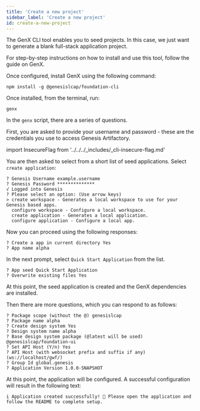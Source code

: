 ```yaml
---
title: 'Create a new project'
sidebar_label: 'Create a new project'
id: create-a-new-project
---
```


The GenX CLI tool enables you to seed projects. In this case, we just want to generate a blank full-stack application project.

For step-by-step instructions on how to install and use this tool, follow the guide on GenX.

Once configured, install GenX using the following command:

```shell
npm install -g @genesislcap/foundation-cli
```

Once installed, from the terminal, run:

```shell
genx
```

In the `genx` script, there are a series of questions.

First, you are asked to provide your username and password - these are the credentials you use to access Genesis Artifactory.

<!-- NO EDIT (NEXT 4 LINES) -->
import InsecureFlag from '../../../_includes/_cli-insecure-flag.md'

<InsecureFlag />

You are then asked to select from a short list of seed applications. Select `create application`:


```shell
? Genesis Username example.username
? Genesis Password **************
√ Logged into Genesis
? Please select an option: (Use arrow keys)
> create workspace - Generates a local workspace to use for your Genesis based apps.
  configure workspace - Configure a local workspace.
  create application - Generates a local application.
  configure application - Configure a local app.
```
Now you can proceed using the following responses:

```shell
? Create a app in current directory Yes
? App name alpha
```

In the next prompt, select `Quick Start Application` from the list.

```shell
? App seed Quick Start Application
? Overwrite existing files Yes

```

At this point, the seed application is created and the GenX dependencies are installed.

Then there are more questions, which you can respond to as follows:

```shell
? Package scope (without the @) genesislcap
? Package name alpha
? Create design system Yes
? Design system name alpha
? Base design system package (@latest will be used) @genesislcap/foundation-ui
? Set API Host (Y/n) Yes
? API Host (with websocket prefix and suffix if any) (ws://localhost/gwf/)
? Group Id global.genesis
? Application Version 1.0.0-SNAPSHOT
```
At this point, the application will be configured. A successful configuration will result in the following text:

```shell
i Application created successfully! 🎉 Please open the application and follow the README to complete setup.
```
